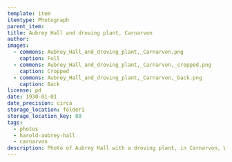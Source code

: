 ```yaml
---
template: item
itemtype: Photograph
parent_item: 
title: Aubrey Hall and droving plant, Carnarvon
author: 
images:
  - commons: Aubrey_Hall_and_droving_plant,_Carnarvon.png
    caption: Full
  - commons: Aubrey_Hall_and_droving_plant,_Carnarvon,_cropped.png
    caption: Cropped
  - commons: Aubrey_Hall_and_droving_plant,_Carnarvon,_back.png
    caption: Back
license: pd
date: 1930-01-01
date_precision: circa
storage_location: folder1
storage_location_key: 80
tags:
  - photos
  - harold-aubrey-hall
  - carnarvon
description: Photo of Aubrey Hall with a droving plant, in Carnarvon, Western Australia.
---
```


